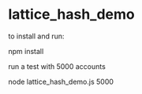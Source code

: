 # lattice_hash_demo

to install and run:

npm install

run a test with 5000 accounts

node lattice_hash_demo.js 5000
